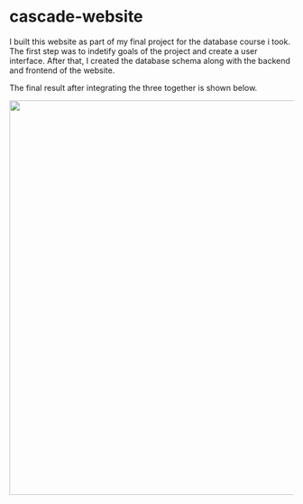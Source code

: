 # cascade-website

I built this website as part of my final project for the database course i took. The first step was to indetify goals of the project and create a user interface. After that, I created the database schema along with the backend and frontend of the website.

The final result after integrating the three together is shown below.

<p align="center"><img src="https://github.com/ahmed-dys99/cascade-website/blob/main/demo.gif" width="700"/></p>
